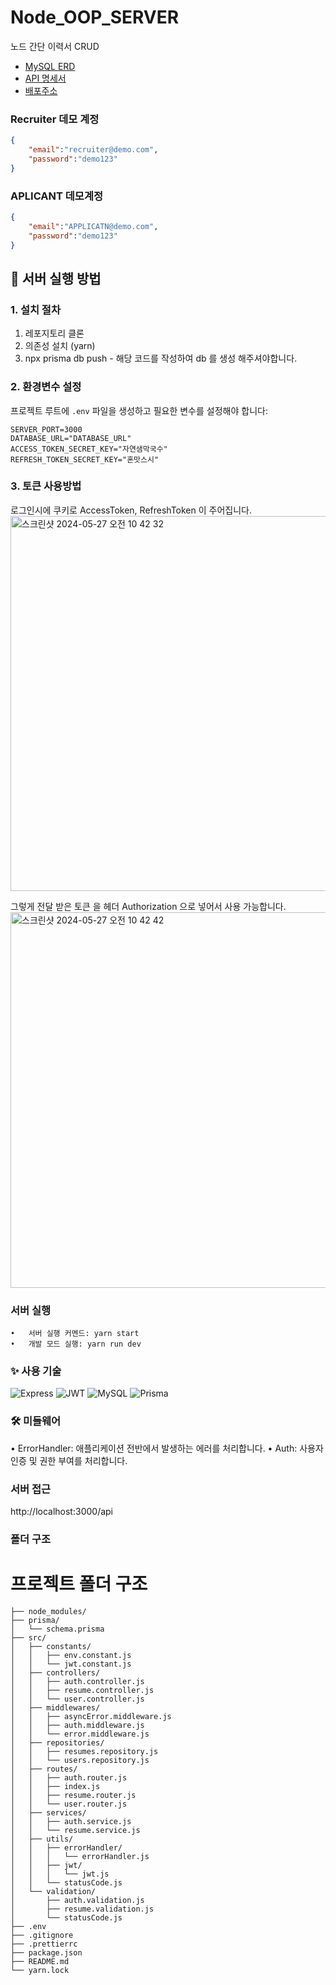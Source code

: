 # Node_OOP_SERVER

노드 간단 이력서 CRUD

- [MySQL ERD](https://drawsql.app/teams/-1278/diagrams/node-recruiter)
- [API 명세서](https://spiffy-geometry-22c.notion.site/Node-js-API-20809227e8c44840b4e1c1bee1588df6?pvs=4)
- [배포주소](http://43.201.51.91:3000/api/health)

### Recruiter 데모 계정
```json
{
	"email":"recruiter@demo.com",
	"password":"demo123"
}
```
### APLICANT 데모계정
```json
{
	"email":"APPLICATN@demo.com",
	"password":"demo123"
}
```

## 🚀 서버 실행 방법

### 1. 설치 절차

1. 레포지토리 클론
2. 의존성 설치 (yarn)
3. npx prisma db push  - 해당 코드를 작성하여 db 를 생성 해주셔야합니다.

### 2. 환경변수 설정

프로젝트 루트에 `.env` 파일을 생성하고 필요한 변수를 설정해야 합니다:

```env
SERVER_PORT=3000
DATABASE_URL="DATABASE_URL"
ACCESS_TOKEN_SECRET_KEY="자연샘막국수"
REFRESH_TOKEN_SECRET_KEY="혼맛스시"
```
### 3. 토큰 사용방법

로그인시에 쿠키로 AccessToken, RefreshToken 이 주어집니다.
<img width="600" alt="스크린샷 2024-05-27 오전 10 42 32" src="https://github.com/KAPUIST/Node-Recruiter/assets/91464689/05745b39-2f6e-41be-b41c-6f086e8debb9">

그렇게 전달 받은 토큰 을 헤더 Authorization 으로 넣어서 사용 가능합니다.
<img width="601" alt="스크린샷 2024-05-27 오전 10 42 42" src="https://github.com/KAPUIST/Node-Recruiter/assets/91464689/775a6363-2b4e-4178-a8b5-76ba6b6da29d">


### 서버 실행

    •	서버 실행 커멘드: yarn start
    •	개발 모드 실행: yarn run dev

### ✨ 사용 기술

![Express](https://img.shields.io/badge/Express-000000?style=for-the-badge&logo=express&logoColor=white)
![JWT](https://img.shields.io/badge/JWT-000000?style=for-the-badge&logo=JSON%20web%20tokens&logoColor=white)
![MySQL](https://img.shields.io/badge/MySQL-4479A1?style=for-the-badge&logo=mysql&logoColor=white)
![Prisma](https://img.shields.io/badge/Prisma-2D3748?style=for-the-badge&logo=prisma&logoColor=white)

### 🛠️ 미들웨어

• ErrorHandler: 애플리케이션 전반에서 발생하는 에러를 처리합니다.
• Auth: 사용자 인증 및 권한 부여를 처리합니다.

### 서버 접근

http://localhost:3000/api

### 폴더 구조

# 프로젝트 폴더 구조

```plaintext
├── node_modules/
├── prisma/
│   └── schema.prisma
├── src/
│   ├── constants/
│   │   ├── env.constant.js
│   │   └── jwt.constant.js
│   ├── controllers/
│   │   ├── auth.controller.js
│   │   ├── resume.controller.js
│   │   └── user.controller.js
│   ├── middlewares/
│   │   ├── asyncError.middleware.js
│   │   ├── auth.middleware.js
│   │   └── error.middleware.js
│   ├── repositories/
│   │   ├── resumes.repository.js
│   │   └── users.repository.js
│   ├── routes/
│   │   ├── auth.router.js
│   │   ├── index.js
│   │   ├── resume.router.js
│   │   └── user.router.js
│   ├── services/
│   │   ├── auth.service.js
│   │   └── resume.service.js
│   ├── utils/
│   │   ├── errorHandler/
│   │   │   └── errorHandler.js
│   │   ├── jwt/
│   │   │   └── jwt.js
│   │   └── statusCode.js
│   └── validation/
│       ├── auth.validation.js
│       ├── resume.validation.js
│       └── statusCode.js
├── .env
├── .gitignore
├── .prettierrc
├── package.json
├── README.md
└── yarn.lock
```
